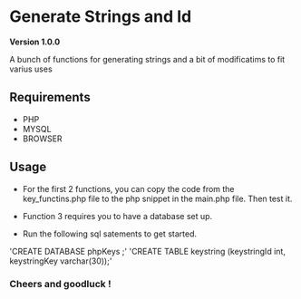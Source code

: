 # Generate Strings and Id

**Version 1.0.0**

A bunch of functions for generating strings and a bit of modificatims to fit varius uses 

## Requirements 

- PHP 
- MYSQL 
- BROWSER

## Usage

- For the first 2 functions, you can copy the code from the key_functins.php file to the php snippet in the main.php file. Then test it.

- Function 3 requires you to have a database set up. 
- Run the following sql satements to get started.

'CREATE DATABASE phpKeys ;' 
'CREATE TABLE keystring (keystringId int, keystringKey varchar(30));'

### Cheers and goodluck !